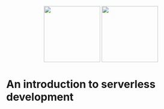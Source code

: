 <p align="center">
  <img height="150" src="https://avatars0.githubusercontent.com/u/36457275?s=400&u=16d355f384ed7f8e0655b7ed1d70ff2e411690d8&v=4e">
  <img height="150" src="https://user-images.githubusercontent.com/2955468/58139808-71aa1580-7c0a-11e9-9203-5b115fc122cd.png">
</p>

# An introduction to serverless development
